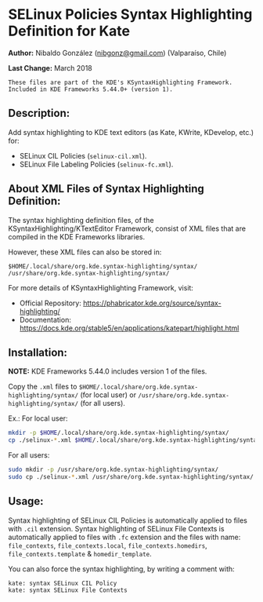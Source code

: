 # SELinux Policies Syntax Highlighting Definition for Kate

**Author:** Nibaldo González (<nibgonz@gmail.com>) (Valparaíso, Chile)

**Last Change:** March 2018

```
These files are part of the KDE's KSyntaxHighlighting Framework. 
Included in KDE Frameworks 5.44.0+ (version 1). 
```

## Description:

Add syntax highlighting to KDE text editors (as Kate, KWrite, KDevelop, etc.) for:

* SELinux CIL Policies (`selinux-cil.xml`).
* SELinux File Labeling Policies (`selinux-fc.xml`).


## About XML Files of Syntax Highlighting Definition:

The syntax highlighting definition files, of the KSyntaxHighlighting/KTextEditor Framework, 
consist of XML files that are compiled in the KDE Frameworks libraries.

However, these XML files can also be stored in:

	$HOME/.local/share/org.kde.syntax-highlighting/syntax/
	/usr/share/org.kde.syntax-highlighting/syntax/

For more details of KSyntaxHighlighting Framework, visit:
* Official Repository: https://phabricator.kde.org/source/syntax-highlighting/
* Documentation: https://docs.kde.org/stable5/en/applications/katepart/highlight.html


## Installation:

**NOTE:** KDE Frameworks 5.44.0 includes version 1 of the files. 

Copy the `.xml` files to `$HOME/.local/share/org.kde.syntax-highlighting/syntax/` (for local user) or `/usr/share/org.kde.syntax-highlighting/syntax/` (for all users).

Ex.: 
For local user:
```bash
mkdir -p $HOME/.local/share/org.kde.syntax-highlighting/syntax/
cp ./selinux-*.xml $HOME/.local/share/org.kde.syntax-highlighting/syntax/
```
For all users:
```bash
sudo mkdir -p /usr/share/org.kde.syntax-highlighting/syntax/
sudo cp ./selinux-*.xml /usr/share/org.kde.syntax-highlighting/syntax/
```

## Usage:

Syntax highlighting of SELinux CIL Policies is automatically applied to files with `.cil` extension. 
Syntax highlighting of SELinux File Contexts is automatically applied to files with `.fc` extension 
and the files with name: `file_contexts`, `file_contexts.local`, `file_contexts.homedirs`, `file_contexts.template` & `homedir_template`.

You can also force the syntax highlighting, by writing a comment with: 
```
kate: syntax SELinux CIL Policy
kate: syntax SELinux File Contexts
```
